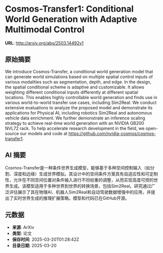 # Cosmos-Transfer1: Conditional World Generation with Adaptive Multimodal Control

**URL**: http://arxiv.org/abs/2503.14492v1

## 原始摘要

We introduce Cosmos-Transfer, a conditional world generation model that can
generate world simulations based on multiple spatial control inputs of various
modalities such as segmentation, depth, and edge. In the design, the spatial
conditional scheme is adaptive and customizable. It allows weighting different
conditional inputs differently at different spatial locations. This enables
highly controllable world generation and finds use in various world-to-world
transfer use cases, including Sim2Real. We conduct extensive evaluations to
analyze the proposed model and demonstrate its applications for Physical AI,
including robotics Sim2Real and autonomous vehicle data enrichment. We further
demonstrate an inference scaling strategy to achieve real-time world generation
with an NVIDIA GB200 NVL72 rack. To help accelerate research development in the
field, we open-source our models and code at
https://github.com/nvidia-cosmos/cosmos-transfer1.


## AI 摘要

Cosmos-Transfer是一种条件世界生成模型，能够基于多种空间控制输入（如分割、深度和边缘）生成世界模拟。其设计中的空间条件方案具有自适应性和可定制性，允许在不同空间位置对条件输入进行不同权重的调整，从而实现高度可控的世界生成。该模型适用于多种世界到世界的转换场景，包括Sim2Real。研究通过广泛评估展示了其在物理AI、机器人Sim2Real和自动驾驶数据增强中的应用，并提出了实时世界生成的推理扩展策略。模型和代码已在GitHub开源。

## 元数据

- **来源**: ArXiv
- **类型**: 论文
- **保存时间**: 2025-03-20T01:28:42Z
- **目录日期**: 2025-03-20
